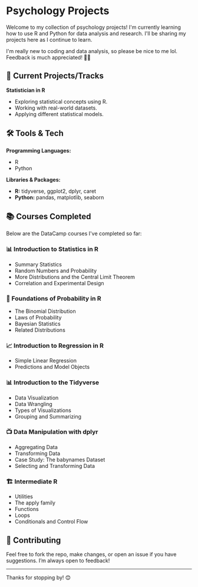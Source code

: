 # Psychology Projects

Welcome to my collection of psychology projects! I'm currently learning how to use R and Python for data analysis and research. I'll be sharing my projects here as I continue to learn.

I'm really new to coding and data analysis, so please be nice to me lol. Feedback is much appreciated! 🫶🏽

## 📌 Current Projects/Tracks

**Statistician in R**  
- Exploring statistical concepts using R.  
- Working with real-world datasets.  
- Applying different statistical models.  

## 🛠 Tools & Tech

**Programming Languages:**  
- R  
- Python  

**Libraries & Packages:**  
- **R:** tidyverse, ggplot2, dplyr, caret  
- **Python:** pandas, matplotlib, seaborn  

## 📚 Courses Completed

Below are the DataCamp courses I've completed so far:

### 📊 Introduction to Statistics in R
- Summary Statistics  
- Random Numbers and Probability  
- More Distributions and the Central Limit Theorem  
- Correlation and Experimental Design  

### 🎲 Foundations of Probability in R
- The Binomial Distribution  
- Laws of Probability  
- Bayesian Statistics  
- Related Distributions  

### 📈 Introduction to Regression in R
- Simple Linear Regression  
- Predictions and Model Objects  

### 📊 Introduction to the Tidyverse
- Data Visualization  
- Data Wrangling  
- Types of Visualizations  
- Grouping and Summarizing  

### 📺 Data Manipulation with dplyr
- Aggregating Data  
- Transforming Data  
- Case Study: The babynames Dataset  
- Selecting and Transforming Data  

### 🏗 Intermediate R
- Utilities  
- The apply family  
- Functions  
- Loops  
- Conditionals and Control Flow  

## 🤝 Contributing

Feel free to fork the repo, make changes, or open an issue if you have suggestions. I’m always open to feedback!  

---  
Thanks for stopping by! 😊
